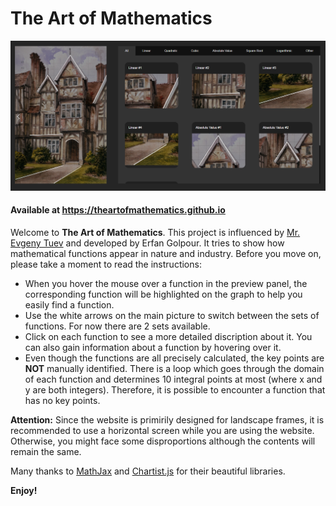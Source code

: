 # The Art of Mathematics

![Screenshot of the project](screenshots/1.png)

#### Available at https://theartofmathematics.github.io

Welcome to __The Art of Mathematics__. This project is influenced by [Mr. Evgeny Tuev](http://pattisonhighschool.ca/teachers/mr-evgeny-tuev/) and developed by Erfan Golpour. It tries to show how mathematical functions appear in nature and industry. Before you move on, please take a moment to read the instructions:
  
* When you hover the mouse over a function in the preview panel, the corresponding function will be highlighted on the graph to help you easily find a function.
* Use the white arrows on the main picture to switch between the sets of functions. For now there are 2 sets available.
* Click on each function to see a more detailed discription about it. You can also gain information about a function by hovering over it.
* Even though the functions are all precisely calculated, the key points are __NOT__ manually identified. There is a loop which goes through the domain of each function and determines 10 integral points at most (where x and y are both integers). Therefore, it is possible to encounter a function that has no key points.

__Attention:__
Since the website is primirily designed for landscape frames, it is recommended to use a horizontal screen while you are using the website. Otherwise, you might face some disproportions although the contents will remain the same.


Many thanks to [MathJax](https://github.com/mathjax/MathJax) and [Chartist.js](https://github.com/gionkunz/chartist-js) for their beautiful libraries.

**Enjoy!**
